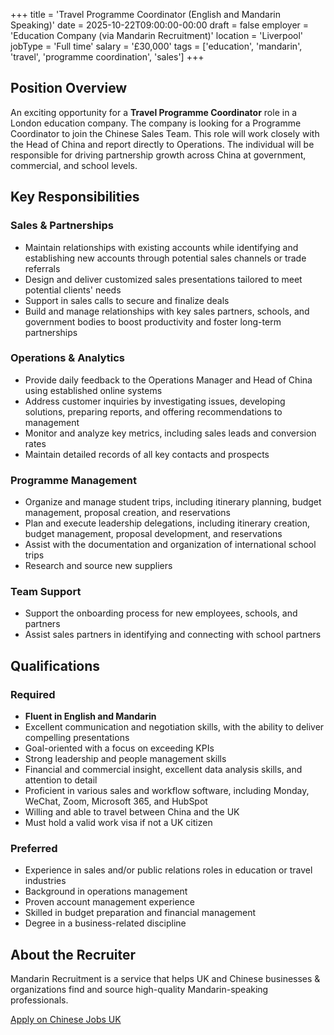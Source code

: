 +++
title = 'Travel Programme Coordinator (English and Mandarin Speaking)'
date = 2025-10-22T09:00:00-00:00
draft = false
employer = 'Education Company (via Mandarin Recruitment)'
location = 'Liverpool'
jobType = 'Full time'
salary = '£30,000'
tags = ['education', 'mandarin', 'travel', 'programme coordination', 'sales']
+++

## Position Overview

An exciting opportunity for a **Travel Programme Coordinator** role in a London education company. The company is looking for a Programme Coordinator to join the Chinese Sales Team. This role will work closely with the Head of China and report directly to Operations. The individual will be responsible for driving partnership growth across China at government, commercial, and school levels.

## Key Responsibilities

### Sales & Partnerships
- Maintain relationships with existing accounts while identifying and establishing new accounts through potential sales channels or trade referrals
- Design and deliver customized sales presentations tailored to meet potential clients' needs
- Support in sales calls to secure and finalize deals
- Build and manage relationships with key sales partners, schools, and government bodies to boost productivity and foster long-term partnerships

### Operations & Analytics
- Provide daily feedback to the Operations Manager and Head of China using established online systems
- Address customer inquiries by investigating issues, developing solutions, preparing reports, and offering recommendations to management
- Monitor and analyze key metrics, including sales leads and conversion rates
- Maintain detailed records of all key contacts and prospects

### Programme Management
- Organize and manage student trips, including itinerary planning, budget management, proposal creation, and reservations
- Plan and execute leadership delegations, including itinerary creation, budget management, proposal development, and reservations
- Assist with the documentation and organization of international school trips
- Research and source new suppliers

### Team Support
- Support the onboarding process for new employees, schools, and partners
- Assist sales partners in identifying and connecting with school partners

## Qualifications

### Required
- **Fluent in English and Mandarin**
- Excellent communication and negotiation skills, with the ability to deliver compelling presentations
- Goal-oriented with a focus on exceeding KPIs
- Strong leadership and people management skills
- Financial and commercial insight, excellent data analysis skills, and attention to detail
- Proficient in various sales and workflow software, including Monday, WeChat, Zoom, Microsoft 365, and HubSpot
- Willing and able to travel between China and the UK
- Must hold a valid work visa if not a UK citizen

### Preferred
- Experience in sales and/or public relations roles in education or travel industries
- Background in operations management
- Proven account management experience
- Skilled in budget preparation and financial management
- Degree in a business-related discipline

## About the Recruiter

Mandarin Recruitment is a service that helps UK and Chinese businesses & organizations find and source high-quality Mandarin-speaking professionals.

[Apply on Chinese Jobs UK](https://chinesejobs.uk/jobs/31007)

